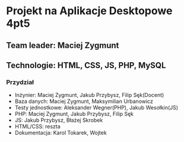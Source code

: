 # Projekt na Aplikacje Desktopowe 4pt5
## Team leader: Maciej Zygmunt
## Technologie: HTML, CSS, JS, PHP, MySQL
### Przydział
* Inżynier: Maciej Zygmunt, Jakub Przybysz, Filip Sęk(Docent)
* Baza danych: Maciej Zygmunt, Maksymilian Urbanowicz
* Testy jednostkowe: Aleksander Wegner(PHP), Jakub Wesołkin(JS)
* PHP: Maciej Zygmunt, Jakub Przybysz, Filip Sęk
* JS: Jakub Przybysz, Błażej Skrobek
* HTML/CSS: reszta
* Dokumentacja: Karol Tokarek, Wojtek
